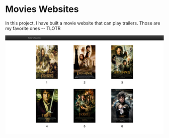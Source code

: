 # Movies Websites

In this project, I have built a movie website that can play trailers. Those are my favorite ones -- TLOTR

![The Screen Shots](https://github.com/chendddong/Udacity/blob/master/Programming%20Foundations%20with%20Python/movies/view.png)